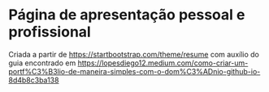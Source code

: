 # Página de apresentação pessoal e profissional

Criada a partir de https://startbootstrap.com/theme/resume com auxílio do guia encontrado em https://lopesdiego12.medium.com/como-criar-um-portf%C3%B3lio-de-maneira-simples-com-o-dom%C3%ADnio-github-io-8d4b8c3ba138
